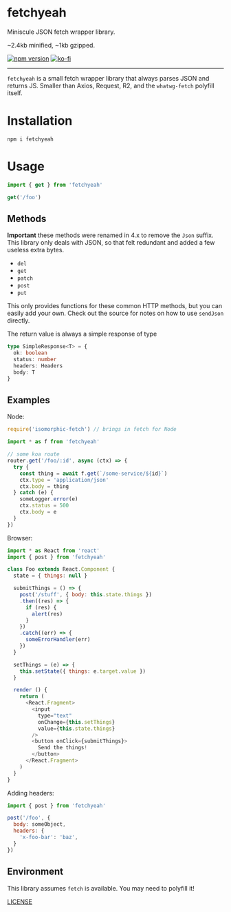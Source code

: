 # fetchyeah

Miniscule JSON fetch wrapper library.

~2.4kb minified, ~1kb gzipped.

[![npm version](https://img.shields.io/npm/v/fetchyeah.svg)](https://npm.im/fetchyeah) [![ko-fi](https://img.shields.io/badge/donate-KoFi-yellow.svg)](https://ko-fi.com/zacanger)

----

`fetchyeah` is a small fetch wrapper library that always parses JSON and returns
JS. Smaller than Axios, Request, R2, and the `whatwg-fetch` polyfill itself.

# Installation

`npm i fetchyeah`

# Usage

```javascript
import { get } from 'fetchyeah'

get('/foo')
```

## Methods

**Important** these methods were renamed in 4.x to remove the `Json` suffix.
This library only deals with JSON, so that felt redundant and added a few
useless extra bytes.

* `del`
* `get`
* `patch`
* `post`
* `put`

This only provides functions for these common HTTP methods, but you can easily add
your own. Check out the source for notes on how to use `sendJson` directly.

The return value is always a simple response of type

```typescript
type SimpleResponse<T> = {
  ok: boolean
  status: number
  headers: Headers
  body: T
}
```

## Examples

Node:

```javascript
require('isomorphic-fetch') // brings in fetch for Node

import * as f from 'fetchyeah'

// some koa route
router.get('/foo/:id', async (ctx) => {
  try {
    const thing = await f.get(`/some-service/${id}`)
    ctx.type = 'application/json'
    ctx.body = thing
  } catch (e) {
    someLogger.error(e)
    ctx.status = 500
    ctx.body = e
  }
})
```

Browser:

```javascript
import * as React from 'react'
import { post } from 'fetchyeah'

class Foo extends React.Component {
  state = { things: null }

  submitThings = () => {
    post('/stuff', { body: this.state.things })
    .then((res) => {
      if (res) {
        alert(res)
      }
    })
    .catch((err) => {
      someErrorHandler(err)
    })
  }

  setThings = (e) => {
    this.setState({ things: e.target.value })
  }

  render () {
    return (
      <React.Fragment>
        <input
          type="text"
          onChange={this.setThings}
          value={this.state.things}
        />
        <button onClick={submitThings}>
          Send the things!
        </button>
      </React.Fragment>
    )
  }
}
```

Adding headers:

```javascript
import { post } from 'fetchyeah'

post('/foo', {
  body: someObject,
  headers: {
    'x-foo-bar': 'baz',
  }
})
```

## Environment

This library assumes `fetch` is available. You may need to polyfill it!

[LICENSE](./LICENSE.md)
